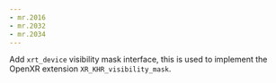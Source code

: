 ```yaml
---
- mr.2016
- mr.2032
- mr.2034
---
```


Add `xrt_device` visibility mask interface, this is used to implement
the OpenXR extension `XR_KHR_visibility_mask`.
